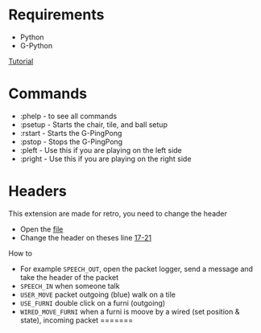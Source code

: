 # Requirements
- Python
- G-Python

[Tutorial](https://github.com/sirjonasxx/G-Python#installation)

# Commands
- :phelp - to see all commands
- :psetup - Starts the chair, tile, and ball setup
- :rstart - Starts the G-PingPong
- :pstop - Stops the G-PingPong
- :pleft - Use this if you are playing on the left side
- :pright - Use this if you are playing on the right side


# Headers

This extension are made for retro, you need to change the header

- Open the [file](https://github.com/Laande/G-Earth-Extensions/blob/main/G-PingPong/G-PingPong.py)
- Change the header on theses line [17-21](https://github.com/Laande/G-Earth-Extensions/blob/main/G-PingPong/G-PingPong.py#L16-L20)

How to

- For example `SPEECH_OUT`, open the packet logger, send a message and take the header of the packet
- `SPEECH_IN` when someone talk
- `USER_MOVE` packet outgoing (blue) walk on a tile
- `USE_FURNI` double click on a furni (outgoing)
- `WIRED_MOVE_FURNI` when a furni is moove by a wired (set position & state), incoming packet
=======
